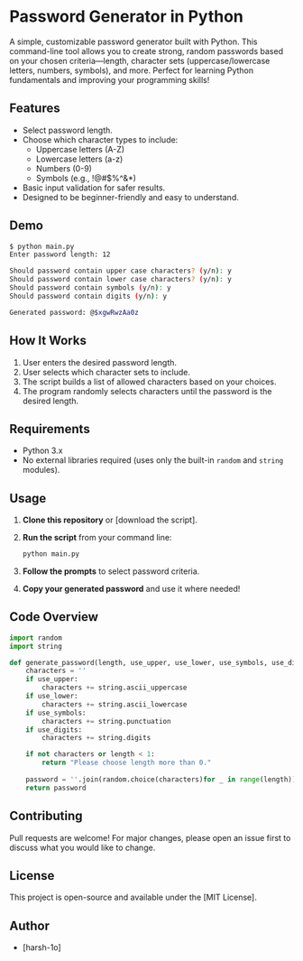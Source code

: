# Password Generator in Python

A simple, customizable password generator built with Python. This command-line tool allows you to create strong, random passwords based on your chosen criteria—length, character sets (uppercase/lowercase letters, numbers, symbols), and more. Perfect for learning Python fundamentals and improving your programming skills!

## Features

- Select password length.
- Choose which character types to include:
  - Uppercase letters (A-Z)
  - Lowercase letters (a-z)
  - Numbers (0-9)
  - Symbols (e.g., !@#$%^&*)
- Basic input validation for safer results.
- Designed to be beginner-friendly and easy to understand.

## Demo

```bash
$ python main.py
Enter password length: 12

Should password contain upper case characters? (y/n): y
Should password contain lower case characters? (y/n): y
Should password contain symbols (y/n): y
Should password contain digits (y/n): y

Generated password: @$xgwRwzAa0z
```

## How It Works

1. User enters the desired password length.
2. User selects which character sets to include.
3. The script builds a list of allowed characters based on your choices.
4. The program randomly selects characters until the password is the desired length.

## Requirements

- Python 3.x
- No external libraries required (uses only the built-in `random` and `string` modules).

## Usage

1. **Clone this repository** or [download the script].
2. **Run the script** from your command line:

   ```bash
   python main.py
   ```

3. **Follow the prompts** to select password criteria.
4. **Copy your generated password** and use it where needed!

## Code Overview

```python
import random
import string

def generate_password(length, use_upper, use_lower, use_symbols, use_digits):
    characters = ''
    if use_upper:
        characters += string.ascii_uppercase
    if use_lower:
        characters += string.ascii_lowercase
    if use_symbols:
        characters += string.punctuation
    if use_digits:
        characters += string.digits

    if not characters or length < 1:
        return "Please choose length more than 0."
    
    password = ''.join(random.choice(characters)for _ in range(length))
    return password
```

## Contributing

Pull requests are welcome! For major changes, please open an issue first to discuss what you would like to change.

## License

This project is open-source and available under the [MIT License].

## Author

- [harsh-1o]
